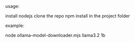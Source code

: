 usage:

install nodejs
clone the repo
npm install in the project folder

example:

node ollama-model-downloader.mjs llama3.2 1b

